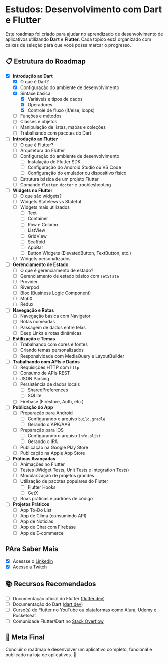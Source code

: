 # Estudos: Desenvolvimento com Dart e Flutter  

Este roadmap foi criado para ajudar no aprendizado de desenvolvimento de aplicativos utilizando **Dart** e **Flutter**. Cada tópico está organizado com caixas de seleção para que você possa marcar o progresso.

## 📋 Estrutura do Roadmap  

- [X] **Introdução ao Dart**  
  - [X] O que é Dart?  
  - [X] Configuração do ambiente de desenvolvimento  
  - [X] Sintaxe básica  
    - [X] Variáveis e tipos de dados  
    - [X] Operadores  
    - [X] Controle de fluxo (if/else, loops)  
  - [ ] Funções e métodos  
  - [ ] Classes e objetos  
  - [ ] Manipulação de listas, mapas e coleções  
  - [ ] Trabalhando com pacotes do Dart  

- [ ] **Introdução ao Flutter**  
  - [ ] O que é Flutter?  
  - [ ] Arquitetura do Flutter  
  - [ ] Configuração do ambiente de desenvolvimento  
    - [ ] Instalação do Flutter SDK  
    - [ ] Configuração do Android Studio ou VS Code  
    - [ ] Configuração do emulador ou dispositivo físico  
  - [ ] Estrutura básica de um projeto Flutter  
  - [ ] Comando `flutter doctor` e troubleshooting  

- [ ] **Widgets no Flutter**  
  - [ ] O que são widgets?  
  - [ ] Widgets Stateless vs Stateful  
  - [ ] Widgets mais utilizados  
    - [ ] Text  
    - [ ] Container  
    - [ ] Row e Column  
    - [ ] ListView  
    - [ ] GridView  
    - [ ] Scaffold  
    - [ ] AppBar  
    - [ ] Button Widgets (ElevatedButton, TextButton, etc.)  
  - [ ] Widgets personalizados  

- [ ] **Gerenciamento de Estado**  
  - [ ] O que é gerenciamento de estado?  
  - [ ] Gerenciamento de estado básico com `setState`  
  - [ ] Provider  
  - [ ] Riverpod  
  - [ ] Bloc (Business Logic Component)  
  - [ ] MobX  
  - [ ] Redux  

- [ ] **Navegação e Rotas**  
  - [ ] Navegação básica com Navigator  
  - [ ] Rotas nomeadas  
  - [ ] Passagem de dados entre telas  
  - [ ] Deep Links e rotas dinâmicas  

- [ ] **Estilização e Temas**  
  - [ ] Trabalhando com cores e fontes  
  - [ ] Criando temas personalizados  
  - [ ] Responsividade com MediaQuery e LayoutBuilder  

- [ ] **Trabalhando com APIs e Dados**  
  - [ ] Requisições HTTP com `http`  
  - [ ] Consumo de APIs REST  
  - [ ] JSON Parsing  
  - [ ] Persistência de dados locais  
    - [ ] SharedPreferences  
    - [ ] SQLite  
  - [ ] Firebase (Firestore, Auth, etc.)  

- [ ] **Publicação do App**  
  - [ ] Preparação para Android  
    - [ ] Configurando o arquivo `build.gradle`  
    - [ ] Gerando o APK/AAB  
  - [ ] Preparação para iOS  
    - [ ] Configurando o arquivo `Info.plist`  
    - [ ] Gerando o IPA  
  - [ ] Publicação na Google Play Store  
  - [ ] Publicação na Apple App Store  

- [ ] **Práticas Avançadas**  
  - [ ] Animações no Flutter  
  - [ ] Testes (Widget Tests, Unit Tests e Integration Tests)  
  - [ ] Modularização de projetos grandes  
  - [ ] Utilização de pacotes populares do Flutter  
    - [ ] Flutter Hooks  
    - [ ] GetX  
  - [ ] Boas práticas e padrões de código  

- [ ] **Projetos Práticos**  
  - [ ] App To-Do List  
  - [ ] App de Clima (consumindo API)  
  - [ ] App de Notícias  
  - [ ] App de Chat com Firebase  
  - [ ] App de E-commerce  

## PAra Saber Mais

- [X] Acessse o [Linkedin](https://www.linkedin.com/in/kau%C3%A3-hiago-da-silva-santos-8931522ba/)
- [X] Acesse a [Twitch](https://www.twitch.tv/Kaua_Hs_Santos)

## 📚 Recursos Recomendados  

- [ ] Documentação oficial do Flutter ([flutter.dev](https://flutter.dev))  
- [ ] Documentação do Dart ([dart.dev](https://dart.dev))  
- [ ] Curso(s) de Flutter no YouTube ou plataformas como Alura, Udemy e Rocketseat  
- [ ] Comunidade Flutter/Dart no [Stack Overflow](https://stackoverflow.com/questions/tagged/flutter)  

## 🎯 Meta Final  

Concluir o roadmap e desenvolver um aplicativo completo, funcional e publicado na loja de aplicativos. 🚀  
